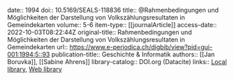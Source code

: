 date:: 1994
doi:: 10.5169/SEALS-118836
title:: @Rahmenbedingungen und Möglichkeiten der Darstellung von Volkszählungsresultaten in Gemeindekarten
volume:: 5-6
item-type:: [[journalArticle]]
access-date:: 2022-10-03T08:22:44Z
original-title:: Rahmenbedingungen und Möglichkeiten der Darstellung von Volkszählungsresultaten in Gemeindekarten
url:: https://www.e-periodica.ch/digbib/view?pid=gui-001:1994:5::93
publication-title:: Geschichte & Informatik
authors:: [[Jan Boruvka]], [[Sabine Ahrens]]
library-catalog:: DOI.org (Datacite)
links:: [Local library](zotero://select/groups/2386895/items/TDGJCBJM), [Web library](https://www.zotero.org/groups/2386895/items/TDGJCBJM)
